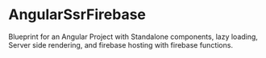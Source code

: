 # AngularSsrFirebase

Blueprint for an Angular Project with Standalone components, lazy loading, Server side rendering, and firebase hosting with firebase functions.
